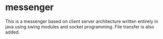 # messenger
This is a messenger based on client server architecture written entirely in java using swing modules and socket programming.
File transfer is also added.
